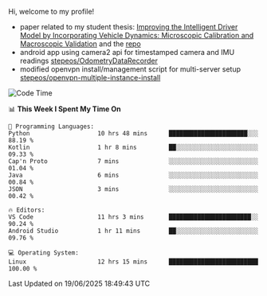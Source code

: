 Hi, welcome to my profile!

* paper related to my student thesis: [Improving the Intelligent Driver Model by Incorporating Vehicle Dynamics: Microscopic Calibration and Macroscopic Validation](https://doi.org/10.48550/arXiv.2408.03722) and the [repo](https://github.com/stepeos/pycarmodel_calibration)
* android app using camera2 api for timestamped camera and IMU readings [stepeos/OdometryDataRecorder](https://github.com/stepeos/OdometryDataRecorder)
* modified openvpn install/management script for multi-server setup [stepeos/openvpn-multiple-instance-install](https://github.com/stepeos/openvpn-multiple-instance-install)

<!--START_SECTION:waka-->
![Code Time](http://img.shields.io/badge/Code%20Time-2%2C050%20hrs%2014%20mins-blue)

📊 **This Week I Spent My Time On** 

```text
💬 Programming Languages: 
Python                   10 hrs 48 mins      ██████████████████████░░░   88.19 % 
Kotlin                   1 hr 8 mins         ██░░░░░░░░░░░░░░░░░░░░░░░   09.33 % 
Cap'n Proto              7 mins              ░░░░░░░░░░░░░░░░░░░░░░░░░   01.04 % 
Java                     6 mins              ░░░░░░░░░░░░░░░░░░░░░░░░░   00.84 % 
JSON                     3 mins              ░░░░░░░░░░░░░░░░░░░░░░░░░   00.42 % 

🔥 Editors: 
VS Code                  11 hrs 3 mins       ███████████████████████░░   90.24 % 
Android Studio           1 hr 11 mins        ██░░░░░░░░░░░░░░░░░░░░░░░   09.76 % 

💻 Operating System: 
Linux                    12 hrs 15 mins      █████████████████████████   100.00 % 
```


 Last Updated on 19/06/2025 18:49:43 UTC
<!--END_SECTION:waka-->
